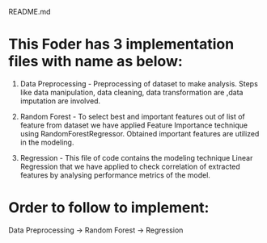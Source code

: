 README.md

# This Foder has 3 implementation files with name as below:
1) Data Preprocessing - Preprocessing of dataset to make analysis. Steps like data manipulation, data cleaning, data transformation are                           ,data imputation are involved.

2) Random Forest - To select best and important features out of list of feature from dataset we have applied Feature Importance technique                    using RandomForestRegressor. Obtained important features are utilized in the modeling.

3) Regression -  This file of code contains the modeling technique Linear Regression that we have applied to check correlation of                          extracted features by analysing performance metrics of the model.

# Order to follow to implement:
Data Preprocessing -> Random Forest -> Regression
